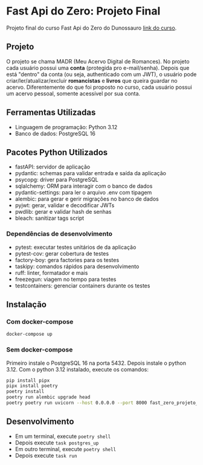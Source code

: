 # Fast Api do Zero: Projeto Final

Projeto final do curso Fast Api do Zero do Dunossauro [link do curso](https://fastapidozero.dunossauro.com).

## Projeto

O projeto se chama MADR (Meu Acervo Digital de Romances). No projeto cada usuário possui uma **conta** (protegida pro e-mail/senha). Depois que está "dentro" da conta (ou seja, authenticado com um JWT), o usuário pode criar/ler/atualizar/excluir **romancistas** e **livros** que queira guardar no acervo. Diferentemente do que foi proposto no curso, cada usuário possui um acervo pessoal, somente acessível por sua conta.

## Ferramentas Utilizadas

- Linguagem de programação: Python 3.12
- Banco de dados: PostgreSQL 16

## Pacotes Python Utilizados

- fastAPI: servidor de aplicação
- pydantic: schemas para validar entrada e saída da aplicação
- psycopg: driver para PostgreSQL
- sqlalchemy: ORM para interagir com o banco de dados
- pydantic-settings: para ler o arquivo .env com tipagem
- alembic: para gerar e gerir migrações no banco de dados
- pyjwt: gerar, validar e decodificar JWTs
- pwdlib: gerar e validar hash de senhas
- bleach: sanitizar tags script

### Dependências de desenvolvimento

- pytest: executar testes unitários de da aplicação
- pytest-cov: gerar cobertura de testes
- factory-boy: gera factories para os testes
- taskipy: comandos rápidos para desenvolvimento
- ruff: linter, formatador e mais
- freezegun: viagem no tempo para testes
- testcontainers: gerenciar containers durante os testes

## Instalação

### Com docker-compose

```sh
docker-compose up
```

### Sem docker-compose

Primeiro instale o PostgreSQL 16 na porta 5432. Depois instale o python 3.12. Com o python 3.12 instalado, execute os comandos:

```sh
pip install pipx
pipx install poetry
poetry install
poetry run alembic upgrade head
poetry poetry run uvicorn --host 0.0.0.0 --port 8000 fast_zero_projeto_final.app:app
```

## Desenvolvimento

- Em um terminal, execute `poetry shell`
- Depois execute `task postgres_up`
- Em outro terminal, execute `poetry shell`
- Depois execute `task run`